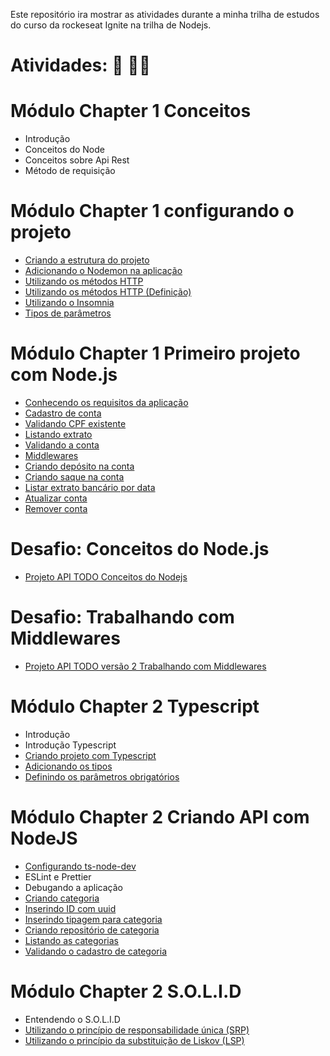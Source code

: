 Este repositório ira mostrar as atividades durante a minha trilha de estudos do curso da rockeseat Ignite na trilha de Nodejs.

# Atividades: :pencil: :man_technologist:
# Módulo Chapter 1 Conceitos

- Introdução
- Conceitos do Node
- Conceitos sobre Api Rest
- Método de requisição

# Módulo Chapter 1 configurando o projeto

- [Criando a estrutura do projeto](https://github.com/macmiller87/Curso_Rocketseat_Ignite_trilha_Nodejs/blob/main/Chapter1/Fundamentos_do_Nodejs/Configurando_o_projeto/package.json)
- [Adicionando o Nodemon na aplicação](https://github.com/macmiller87/Curso_Rocketseat_Ignite_trilha_Nodejs/blob/main/Chapter1/Fundamentos_do_Nodejs/Instrucoes_e_comandos/comando_para_adicionar_Nodemon_na_aplicacao.txt)
- [Utilizando os métodos HTTP](https://github.com/macmiller87/Curso_Rocketseat_Ignite_trilha_Nodejs/blob/main/Chapter1/Fundamentos_do_Nodejs/Configurando_o_projeto/src/index.js)
- [Utilizando os métodos HTTP (Definição)](https://github.com/macmiller87/Curso_Rocketseat_Ignite_trilha_Nodejs/blob/main/Chapter1/Fundamentos_do_Nodejs/Instrucoes_e_comandos/Metodos_HTTP.txt)
- [Utilizando o Insomnia](https://insomnia.rest/)
- [Tipos de parâmetros](https://github.com/macmiller87/Curso_Rocketseat_Ignite_trilha_Nodejs/blob/main/Chapter1/Fundamentos_do_Nodejs/Instrucoes_e_comandos/Tipos_de_Parametros.txt)


# Módulo Chapter 1 Primeiro projeto com Node.js

- [Conhecendo os requisitos da aplicação](https://github.com/macmiller87/Curso_Rocketseat_Ignite_trilha_Nodejs/blob/main/Chapter1/Primeiro_projeto_com_nodejs_FINAPI/README.MD)
- [Cadastro de conta](https://github.com/macmiller87/Curso_Rocketseat_Ignite_trilha_Nodejs/blob/main/Chapter1/Primeiro_projeto_com_nodejs_FINAPI/src/index.js)
- [Validando CPF existente](https://github.com/macmiller87/Curso_Rocketseat_Ignite_trilha_Nodejs/blob/main/Chapter1/Primeiro_projeto_com_nodejs_FINAPI/src/index.js)
- [Listando extrato](https://github.com/macmiller87/Curso_Rocketseat_Ignite_trilha_Nodejs/blob/main/Chapter1/Primeiro_projeto_com_nodejs_FINAPI/src/index.js)
- [Validando a conta](https://github.com/macmiller87/Curso_Rocketseat_Ignite_trilha_Nodejs/blob/main/Chapter1/Primeiro_projeto_com_nodejs_FINAPI/src/index.js)
- [Middlewares](https://github.com/macmiller87/Curso_Rocketseat_Ignite_trilha_Nodejs/blob/main/Chapter1/Primeiro_projeto_com_nodejs_FINAPI/src/index.js)
- [Criando depósito na conta](https://github.com/macmiller87/Curso_Rocketseat_Ignite_trilha_Nodejs/blob/main/Chapter1/Primeiro_projeto_com_nodejs_FINAPI/src/index.js)
- [Criando saque na conta](https://github.com/macmiller87/Curso_Rocketseat_Ignite_trilha_Nodejs/blob/main/Chapter1/Primeiro_projeto_com_nodejs_FINAPI/src/index.js)
- [Listar extrato bancário por data](https://github.com/macmiller87/Curso_Rocketseat_Ignite_trilha_Nodejs/blob/main/Chapter1/Primeiro_projeto_com_nodejs_FINAPI/src/index.js)
- [Atualizar conta](https://github.com/macmiller87/Curso_Rocketseat_Ignite_trilha_Nodejs/blob/main/Chapter1/Primeiro_projeto_com_nodejs_FINAPI/src/index.js)
- [Remover conta](https://github.com/macmiller87/Curso_Rocketseat_Ignite_trilha_Nodejs/blob/main/Chapter1/Primeiro_projeto_com_nodejs_FINAPI/src/index.js) 

# Desafio: Conceitos do Node.js

- [Projeto API TODO Conceitos do Nodejs](https://github.com/macmiller87/Curso_Rocketseat_Ignite_trilha_Nodejs/tree/main/Chapter1/Conceitos_do_nodejs)

# Desafio: Trabalhando com Middlewares

- [Projeto API TODO versão 2 Trabalhando com Middlewares](https://github.com/macmiller87/Curso_Rocketseat_Ignite_trilha_Nodejs/tree/main/Chapter1/Trabalhando_com_middlewares)

# Módulo Chapter 2 Typescript

- Introdução
- Introdução Typescript
- [Criando projeto com Typescript](https://github.com/macmiller87/Curso_Rocketseat_Ignite_trilha_Nodejs/tree/main/Chapter2/Criando_projeto_com_typescript)
- [Adicionando os tipos](https://github.com/macmiller87/Curso_Rocketseat_Ignite_trilha_Nodejs/tree/main/Chapter2/Criando_projeto_com_typescript)
- [Definindo os parâmetros obrigatórios](https://github.com/macmiller87/Curso_Rocketseat_Ignite_trilha_Nodejs/tree/main/Chapter2/Criando_projeto_com_typescript)

# Módulo Chapter 2 Criando API com NodeJS

- [Configurando ts-node-dev](https://github.com/macmiller87/Curso_Rocketseat_Ignite_trilha_Nodejs/blob/main/Chapter2/Criando_api_com_nodejs/Rentalx/package.json)
- ESLint e Prettier
- Debugando a aplicação
- [Criando categoria](https://github.com/macmiller87/Curso_Rocketseat_Ignite_trilha_Nodejs/blob/main/Chapter2/Criando_api_com_nodejs/Rentalx/src/routes/categories.routes.ts)
- [Inserindo ID com uuid](https://github.com/macmiller87/Curso_Rocketseat_Ignite_trilha_Nodejs/blob/main/Chapter2/Criando_api_com_nodejs/Rentalx/src/model/category.ts)
- [Inserindo tipagem para categoria](https://github.com/macmiller87/Curso_Rocketseat_Ignite_trilha_Nodejs/blob/main/Chapter2/Criando_api_com_nodejs/Rentalx/src/repositories/CategoriesRepository.ts)
- [Criando repositório de categoria](https://github.com/macmiller87/Curso_Rocketseat_Ignite_trilha_Nodejs/blob/main/Chapter2/Criando_api_com_nodejs/Rentalx/src/repositories/CategoriesRepository.ts)
- [Listando as categorias](https://github.com/macmiller87/Curso_Rocketseat_Ignite_trilha_Nodejs/blob/main/Chapter2/Criando_api_com_nodejs/Rentalx/src/routes/categories.routes.ts)
- [Validando o cadastro de categoria](https://github.com/macmiller87/Curso_Rocketseat_Ignite_trilha_Nodejs/blob/main/Chapter2/Criando_api_com_nodejs/Rentalx/src/routes/categories.routes.ts)

# Módulo Chapter 2 S.O.L.I.D

- Entendendo o S.O.L.I.D
- [Utilizando o princípio de responsabilidade única (SRP)](https://github.com/macmiller87/Curso_Rocketseat_Ignite_trilha_Nodejs/tree/main/Chapter2/Criando_api_com_nodejs/Rentalx/src/services/CreateCategoryService.ts)
- [Utilizando o princípio da substituição de Liskov (LSP)](https://github.com/macmiller87/Curso_Rocketseat_Ignite_trilha_Nodejs/blob/main/Chapter2/Criando_api_com_nodejs/Rentalx/src/repositories/PostgresCategoriesRepositories.ts)